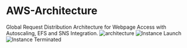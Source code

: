 # AWS-Architecture
Global Request Distribution Architecture for Webpage Access with Autoscaling, EFS and SNS  Integration.
![architecture](https://github.com/saipranay2017/AWS-Architecture/assets/109576955/7800f288-158c-45f4-89f2-562144a3769a)
![Instance Launch](https://github.com/saipranay2017/AWS-Architecture/assets/109576955/2b144a51-5e11-49e0-b03f-fa339e95af1e)
![Instance Terminated](https://github.com/saipranay2017/AWS-Architecture/assets/109576955/8230e5f1-bb2e-487d-ac02-0d9935affb0a)
